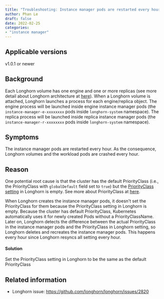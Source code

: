 ```yaml
---
title: "Troubleshooting: Instance manager pods are restarted every hour"
author: Phan Le
draft: false
date: 2022-02-25
categories:
- "instance manager"
---
```


## Applicable versions
v1.0.1 or newer

## Background

Each Longhorn volume has one engine and one or more replicas (see more detail about Longhorn architecture at [here](https://longhorn.io/docs/1.2.3/concepts/)).
When a Longhorn volume is attached, Longhorn launches a process for each engine/replica object.
The engine process will be launched inside engine instance manager pods (the `instance-manager-e-xxxxxxxx` pods inside `longhorn-system` namespace).
The replica process will be launched inside replica instance manager pods (the `instance-manager-r-xxxxxxxx` pods inside `longhorn-system` namespace).

## Symptoms

The instance manager pods are restarted every hour.
As the consequence, Longhorn volumes and the workload pods are crashed every hour.

## Reason

One potential root cause is that the cluster has the default PriorityClass (i.e., the PriorityClass with `globalDefault` field set to `true`) but the [PriorityClass setting](https://longhorn.io/docs/1.2.3/references/settings#priority-class) in Longhorn is empty.
See more about PriorityClass at [here](https://kubernetes.io/docs/concepts/scheduling-eviction/pod-priority-preemption#priorityclass).

When Longhorn creates the instance manager pods, it doesn't set the PriorityClass for them because the PriorityClass setting in Longhorn is empty.
Because the cluster has default PriorityClass, Kubernetes automatically uses it for newly created Pods without a PriorityClassName.
Later on, Longhorn detects the difference between the actual PriorityClass in the instance manager pods and the PriorityClass in Longhorn setting,
so Longhorn deletes and recreates the instance manager pods. This happens every hour since Longhorn resyncs all setting every hour.

#### Solution
Set the PriorityClass setting in Longhorn to be the same as the default PriorityClass

## Related information

* Longhorn issue: https://github.com/longhorn/longhorn/issues/2820
